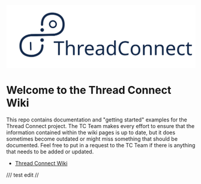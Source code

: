 ![Thread Connect Logo](https://github.com/thread-connect/tc-wiki/blob/master/img/tc-logo.svg)


# Welcome to the Thread Connect Wiki

This repo contains documentation and "getting started" examples for the Thread Connect project. The TC Team makes every effort to ensure that the information contained within the wiki pages is up to date, but it does sometimes become outdated or might miss something that should be documented. Feel free to put in a request to the TC Team if there is anything that needs to be added or updated.


- [Thread Connect Wiki](https://github.com/thread-connect/tc-wiki/wiki)

/// test edit //
